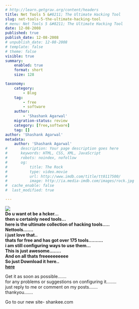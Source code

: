 ```yaml
---
# http://learn.getgrav.org/content/headers
title: Net Tools 5 &#8211; The Ultimate Hacking Tool
slug: net-tools-5-the-ultimate-hacking-tool
# menu: Net Tools 5 &#8211; The Ultimate Hacking Tool
date: 12-08-2008
published: true
publish_date: 12-08-2008
# unpublish_date: 12-08-2008
# template: false
# theme: false
visible: true
summary:
    enabled: true
    format: short
    size: 128

taxonomy:
    category:
        - Blog
    tag:
        - free
        - software
    author:
        - 'Shashank Agarwal'
    migration-status: review
    category: [free,software]
    tag: []
author: 'Shashank Agarwal'
metadata:
    author: 'Shashank Agarwal'
#      description: Your page description goes here
#      keywords: HTML, CSS, XML, JavaScript
#      robots: noindex, nofollow
#      og:
#          title: The Rock
#          type: video.movie
#          url: http://www.imdb.com/title/tt0117500/
#          image: http://ia.media-imdb.com/images/rock.jpg
#  cache_enable: false
#  last_modified: true

---
```


[![](http://3.bp.blogspot.com/_V2JZuLkPrjQ/SDrURzDzViI/AAAAAAAAAGE/l62Du92FrJk/s320/nettools.jpg)](http://3.bp.blogspot.com/_V2JZuLkPrjQ/SDrURzDzViI/AAAAAAAAAGE/l62Du92FrJk/s1600-h/nettools.jpg)  
**Do u want ot be a hcker…  
then u certainly need tools…  
here is the ultimate collection of hacking tools…..  
Nettools…….  
i just love that..  
thats for free and has got over 175 tools……….  
i am still configuring ways to use them…  
This is just awesome……..  
And on all thats freeeeeeeeee  
So just Download it here..  
[here](http://www.mabsoft.com/NetTools5.0.70.zip)**

Get it as soon as possible…….  
for any problems or suggestions on configuring it……..  
just reply to me or comment on my posts…….  
thankyou…….

Go to our new site- shankee.com
